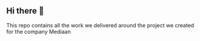 ## Hi there 👋

This repo contains all the work we delivered around the project we created for the company Mediaan
